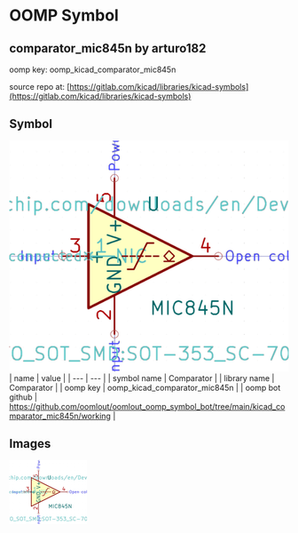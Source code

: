 # OOMP Symbol  
## comparator_mic845n  by arturo182  
  
oomp key: oomp_kicad_comparator_mic845n  
  
source repo at: [https://gitlab.com/kicad/libraries/kicad-symbols](https://gitlab.com/kicad/libraries/kicad-symbols)  
## Symbol  
  
[![working.png](working_600.png)](working.png)  
| name | value | 
| --- | --- | 
| symbol name | Comparator | 
| library name | Comparator | 
| oomp key | oomp_kicad_comparator_mic845n | 
| oomp bot github | https://github.com/oomlout/oomlout_oomp_symbol_bot/tree/main/kicad_comparator_mic845n/working | 
## Images  
  
[![working.png](working_140.png)](working.png)  
